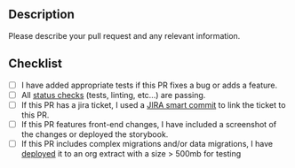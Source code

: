 Description
-----------
Please describe your pull request and any relevant information.

Checklist
-----------
<!--- Go over all the following points, and put an `x` in all the boxes that apply. -->
- [ ] I have added appropriate tests if this PR fixes a bug or adds a feature.
- [ ] All [status checks](https://help.github.com/en/github/collaborating-with-issues-and-pull-requests/about-status-checks) (tests, linting, etc...) are passing.
- [ ] If this PR has a jira ticket, I used a [JIRA smart commit](https://confluence.atlassian.com/fisheye/using-smart-commits-960155400.html) to link the ticket to this PR.
- [ ] If this PR features front-end changes, I have included a screenshot of the changes or deployed the storybook.
- [ ] If this PR includes complex migrations and/or data migrations, I have [deployed](https://github.com/OneHQ/onehq-best-practices/wiki/Deploying-a-PR) it to an org extract with a size > 500mb for testing
